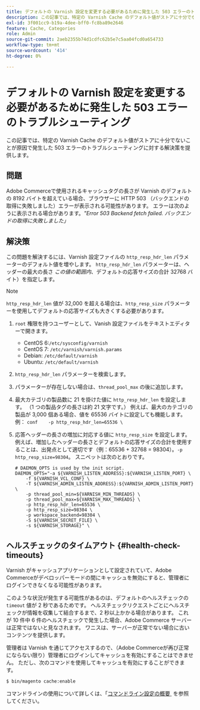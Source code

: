```yaml
---
title: デフォルトの Varnish 設定を変更する必要があるために発生した 503 エラーのトラブルシューティング
description: この記事では、特定の Varnish Cache のデフォルト値がストアに十分でないことが原因で発生した 503 エラーのトラブルシューティングに対する解決策を提供します。
exl-id: 3f001cc9-b19a-4dee-bff0-fc8ba89e2646
feature: Cache, Categories
role: Admin
source-git-commit: 2aeb2355b74d1cdfc62b5e7c5aa04fcd0a654733
workflow-type: tm+mt
source-wordcount: '414'
ht-degree: 0%

---
```


# デフォルトの Varnish 設定を変更する必要があるために発生した 503 エラーのトラブルシューティング

この記事では、特定の Varnish Cache のデフォルト値がストアに十分でないことが原因で発生した 503 エラーのトラブルシューティングに対する解決策を提供します。

## 問題

Adobe Commerceで使用されるキャッシュタグの長さが Varnish のデフォルトの 8192 バイトを超えている場合、ブラウザーに HTTP 503 （バックエンドの取得に失敗しました）エラーが表示される可能性があります。 エラーは次のように表示される場合があります。*&quot;Error 503 Backend fetch failed. バックエンドの取得に失敗しました」*

## 解決策

この問題を解決するには、Varnish 設定ファイルの `http_resp_hdr_len` パラメーターのデフォルト値を増やします。 `http_resp_hdr_len` パラメーターは、ヘッダーの最大の長さ *この値の範囲内*、デフォルトの応答サイズの合計 32768 バイト）を指定します。

>[!NOTE]
>
>`http_resp_hdr_len` 値が 32,000 を超える場合は、`http_resp_size` パラメーターを使用してデフォルトの応答サイズも大きくする必要があります。

1. `root` 権限を持つユーザーとして、Vanish 設定ファイルをテキストエディターで開きます。
   * CentOS 6:`/etc/sysconfig/varnish`
   * CentOS 7: `/etc/varnish/varnish.params`
   * Debian: `/etc/default/varnish`
   * Ubuntu: `/etc/default/varnish`
1. `http_resp_hdr_len` パラメーターを検索します。
1. パラメーターが存在しない場合は、`thread_pool_max` の後に追加します。
1. 最大カテゴリの製品数に 21 を掛けた値に `http_resp_hdr_len` を設定します。 （1 つの製品タグの長さは約 21 文字です。）    例えば、最大のカテゴリの製品が 3,000 個ある場合、値を 65536 バイトに設定しても機能します。    例：    ```conf    -p http_resp_hdr_len=65536 \    ```
1. 応答ヘッダーの長さの増加に対応する値に `http_resp_size` を設定します。    例えば、増加したヘッダーの長さとデフォルトの応答サイズの合計を使用することは、出発点として適切です（例：65536 + 32768 = 98304）。`-p http_resp_size=98304`。 スニペットは次のとおりです。

   ```
   # DAEMON_OPTS is used by the init script.
   DAEMON_OPTS="-a ${VARNISH_LISTEN_ADDRESS}:${VARNISH_LISTEN_PORT} \
       -f ${VARNISH_VCL_CONF} \
       -T ${VARNISH_ADMIN_LISTEN_ADDRESS}:${VARNISH_ADMIN_LISTEN_PORT} \
       -p thread_pool_min=${VARNISH_MIN_THREADS} \
       -p thread_pool_max=${VARNISH_MAX_THREADS} \
       -p http_resp_hdr_len=65536 \
       -p http_resp_size=98304 \
       -p workspace_backend=98304 \
       -S ${VARNISH_SECRET_FILE} \
       -s ${VARNISH_STORAGE}" \
   ```

## ヘルスチェックのタイムアウト {#health-check-timeouts}

Varnish がキャッシュアプリケーションとして設定されていて、Adobe Commerceがデベロッパーモードの間にキャッシュを無効にすると、管理者にログインできなくなる可能性があります。

このような状況が発生する可能性があるのは、デフォルトのヘルスチェックの `timeout` 値が 2 秒であるためです。 ヘルスチェックリクエストごとにヘルスチェックが情報を収集して結合するまで、2 秒以上かかる場合があります。 これが 10 件中 6 件のヘルスチェックで発生した場合、Adobe Commerce サーバーは正常ではないと見なされます。 ワニスは、サーバーが正常でない場合に古いコンテンツを提供します。

管理者は Varnish を通じてアクセスするので、（Adobe Commerceが再び正常にならない限り）管理者にログインしてキャッシュを有効にすることはできません。 ただし、次のコマンドを使用してキャッシュを有効にすることができます。

```bash
$ bin/magento cache:enable
```

コマンドラインの使用について詳しくは、「[&#x200B; コマンドライン設定の概要 &#x200B;](https://experienceleague.adobe.com/ja/docs/commerce-operations/configuration-guide/cli/config-cli) を参照してください。
